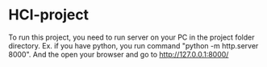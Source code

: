 # HCI-project
To run this project,  you need to run server on your PC in the project folder directory.
Ex.
if you have python, you run command "python -m http.server 8000". And the open your browser and go to http://127.0.0.1:8000/
